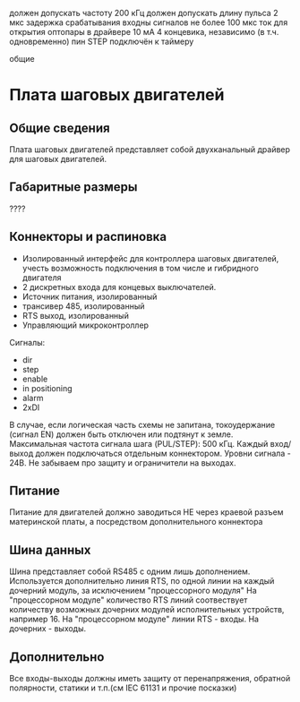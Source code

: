 должен допускать частоту 200 кГц
должен допускать длину пульса 2 мкс
задержка срабатывания входны сигналов не более 100 мкс
ток для открытия оптопары в драйвере 10 мА
4 концевика, независимо (в т.ч. одновременно)
пин STEP подключён к таймеру

общие

# Плата шаговых двигателей

## Общие сведения
Плата шаговых двигателей представляет собой двухканальный драйвер для шаговых двигателей.

## Габаритные размеры
????

## Коннекторы и распиновка
- Изолированный интерфейс для контроллера шаговых двигателей, учесть возможность подключения в том числе и гибридного двигателя
- 2 дискретных входа для концевых выключателей.
- Источник питания, изолированный
- трансивер 485, изолированный
- RTS выход, изолированный
- Управляющий микроконтроллер

Сигналы:

- dir
- step
- enable
- in positioning
- alarm
- 2xDI

В случае, если логическая часть схемы не запитана, токоудержание (сигнал EN) должен быть отключен или подтянут к земле. Максимальная частота сигнала шага (PUL/STEP): 500 кГц. Каждый вход/выход должен подключаться отдельным коннектором. Уровни сигнала - 24В. Не забываем про защиту и ограничители на выходах.

## Питание
Питание для двигателей должно заводиться НЕ через краевой разъем материнской платы, а посредством дополнительного коннектора

## Шина данных
Шина представляет собой RS485 с одним лишь дополнением. Используется дополнительно линия RTS, по одной линии на каждый дочерний модуль, за исключением "процессорного модуля"
На "процессорном модуле" количество RTS линий соотвествует количеству возможных дочерних модулей исполнительных устройств, например 16. На "процессорном модуле"
линии RTS - входы. На дочерних - выходы.

## Дополнительно
Все входы-выходы должны иметь защиту от перенапряжения, обратной полярности, статики и т.п.(см IEC 61131 и прочие посказки)

